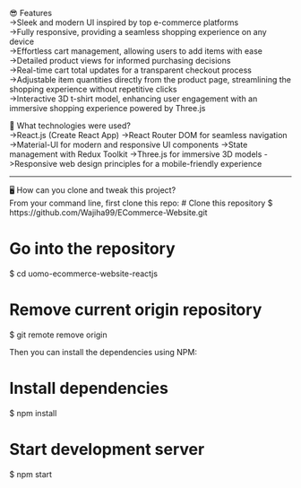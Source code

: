 😎 Features
<br>
->Sleek and modern UI inspired by top e-commerce platforms
<br>
->Fully responsive, providing a seamless shopping experience on any device
<br>
->Effortless cart management, allowing users to add items with ease
<br>
->Detailed product views for informed purchasing decisions
<br>
->Real-time cart total updates for a transparent checkout process
<br>
->Adjustable item quantities directly from the product page, streamlining the shopping experience without repetitive clicks
<br>
->Interactive 3D t-shirt model, enhancing user engagement with an immersive shopping experience powered by Three.js
<br>

🚀 What technologies were used?
<br>
->React.js (Create React App)
->React Router DOM for seamless navigation
->Material-UI for modern and responsive UI components
->State management with Redux Toolkit
->Three.js for immersive 3D models
->Responsive web design principles for a mobile-friendly experience
<hr>
🖥️ How can you clone and tweak this project?
<br>
From your command line, first clone this repo:
# Clone this repository
$ https://github.com/Wajiha99/ECommerce-Website.git

# Go into the repository
$ cd uomo-ecommerce-website-reactjs

# Remove current origin repository
$ git remote remove origin

Then you can install the dependencies using NPM:
# Install dependencies
$ npm install

# Start development server
$ npm start
